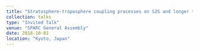 ```yaml
---
title: "Stratosphere-troposphere coupling processes on S2S and longer timescales"
collection: talks
type: "Invited Talk"
venue: "SPARC General Assembly"
date: 2018-10-01
location: "Kyoto, Japan"
---
```

